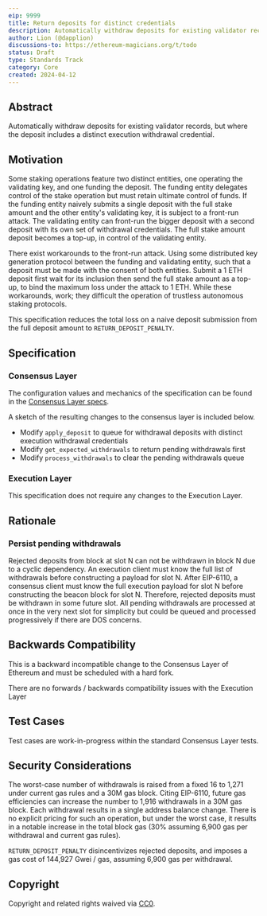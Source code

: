 ```yaml
---
eip: 9999
title: Return deposits for distinct credentials
description: Automatically withdraw deposits for existing validator records but with distinct execution withdrawal credentials
author: Lion (@dapplion)
discussions-to: https://ethereum-magicians.org/t/todo
status: Draft
type: Standards Track
category: Core
created: 2024-04-12
---
```


## Abstract

Automatically withdraw deposits for existing validator records, but where the deposit includes a distinct execution withdrawal credential.

## Motivation

Some staking operations feature two distinct entities, one operating the validating key, and one funding the deposit. The funding entity delegates control of the stake operation but must retain ultimate control of funds. If the funding entity naively submits a single deposit with the full stake amount and the other entity's validating key, it is subject to a front-run attack. The validating entity can front-run the bigger deposit with a second deposit with its own set of withdrawal credentials. The full stake amount deposit becomes a top-up, in control of the validating entity.

There exist workarounds to the front-run attack. Using some distributed key generation protocol between the funding and validating entity, such that a deposit must be made with the consent of both entities. Submit a 1 ETH deposit first wait for its inclusion then send the full stake amount as a top-up, to bind the maximum loss under the attack to 1 ETH. While these workarounds, work; they difficult the operation of trustless autonomous staking protocols.

This specification reduces the total loss on a naive deposit submission from the full deposit amount to `RETURN_DEPOSIT_PENALTY`.

## Specification

### Consensus Layer

The configuration values and mechanics of the specification can be found in the [Consensus Layer specs](https://github.com/ethereum/consensus-specs/blob/2360756c8c19c0f7b0e91135f5bbcddecdf0a835/specs/_features/eip9999/beacon_chain.md).

A sketch of the resulting changes to the consensus layer is included below.

- Modify `apply_deposit` to queue for withdrawal deposits with distinct execution withdrawal credentials
- Modify `get_expected_withdrawals` to return pending withdrawals first
- Modify `process_withdrawals` to clear the pending withdrawals queue

### Execution Layer

This specification does not require any changes to the Execution Layer.

## Rationale

### Persist pending withdrawals

Rejected deposits from block at slot N can not be withdrawn in block N due to a cyclic dependency. An execution client must know the full list of withdrawals before constructing a payload for slot N. After EIP-6110, a consensus client must know the full execution payload for slot N before constructing the beacon block for slot N. Therefore, rejected deposits must be withdrawn in some future slot. All pending withdrawals are processed at once in the very next slot for simplicity but could be queued and processed progressively if there are DOS concerns.

## Backwards Compatibility

This is a backward incompatible change to the Consensus Layer of Ethereum and must be scheduled with a hard fork.

There are no forwards / backwards compatibility issues with the Execution Layer

## Test Cases

Test cases are work-in-progress within the standard Consensus Layer tests.

## Security Considerations

The worst-case number of withdrawals is raised from a fixed 16 to 1,271 under current gas rules and a 30M gas block. Citing EIP-6110, future gas efficiencies can increase the number to 1,916 withdrawals in a 30M gas block. Each withdrawal results in a single address balance change. There is no explicit pricing for such an operation, but under the worst case, it results in a notable increase in the total block gas (30% assuming 6,900 gas per withdrawal and current gas rules).

`RETURN_DEPOSIT_PENALTY` disincentivizes rejected deposits, and imposes a gas cost of 144,927 Gwei / gas, assuming 6,900 gas per withdrawal. 

## Copyright

Copyright and related rights waived via [CC0](../LICENSE.md).



